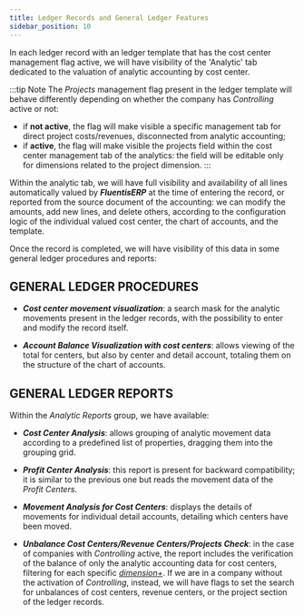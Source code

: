 ```yaml
---
title: Ledger Records and General Ledger Features 
sidebar_position: 10
---
```


In each ledger record with an ledger template that has the cost center management flag active, we will have visibility of the 'Analytic' tab dedicated to the valuation of analytic accounting by cost center.

:::tip Note
The *Projects* management flag present in the ledger template will behave differently depending on whether the company has *Controlling* active or not: 
- if **not active**, the flag will make visible a specific management tab for direct project costs/revenues, disconnected from analytic accounting;
- if **active**, the flag will make visible the projects field within the cost center management tab of the analytics: the field will be editable only for dimensions related to the project dimension.
:::

Within the analytic tab, we will have full visibility and availability of all lines automatically valued by ***FluentisERP*** at the time of entering the record, or reported from the source document of the accounting: we can modify the amounts, add new lines, and delete others, according to the configuration logic of the individual valued cost center, the chart of accounts, and the template.

Once the record is completed, we will have visibility of this data in some general ledger procedures and reports:

## GENERAL LEDGER PROCEDURES
- ***Cost center movement visualization***: a search mask for the analytic movements present in the ledger records, with the possibility to enter and modify the record itself.

- ***Account Balance Visualization with cost centers***: allows viewing of the total for centers, but also by center and detail account, totaling them on the structure of the chart of accounts.

## GENERAL LEDGER REPORTS
Within the *Analytic Reports* group, we have available:
- ***Cost Center Analysis***: allows grouping of analytic movement data according to a predefined list of properties, dragging them into the grouping grid.

- ***Profit Center Analysis***: this report is present for backward compatibility; it is similar to the previous one but reads the movement data of the *Profit Centers*.

- ***Movement Analysis for Cost Centers***: displays the details of movements for individual detail accounts, detailing which centers have been moved.

- ***Unbalance Cost Centers/Revenue Centers/Projects Check***: in the case of companies with *Controlling* active, the report includes the verification of the balance of only the analytic accounting data for cost centers, filtering for each specific [*dimension+*](/docs/controlling/controlling-parametrization/controlling-specific-settings/dimension). If we are in a company without the activation of *Controlling*, instead, we will have flags to set the search for unbalances of cost centers, revenue centers, or the project section of the ledger records.